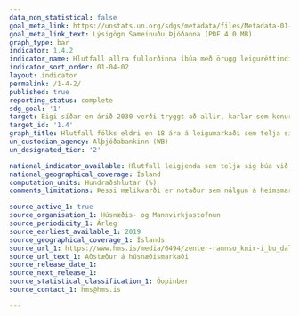 ```yaml
---
data_non_statistical: false
goal_meta_link: https://unstats.un.org/sdgs/metadata/files/Metadata-01-04-02.pdf
goal_meta_link_text: Lýsigögn Sameinuðu Þjóðanna (PDF 4.0 MB)
graph_type: bar
indicator: 1.4.2
indicator_name: Hlutfall allra fullorðinna íbúa með örugg leiguréttindi á landi, með lagalega viðurkennd gögn og sem meta réttindi sín til lands sem örugg, eftir kyni og tegund ábúðar.
indicator_sort_order: 01-04-02
layout: indicator
permalink: /1-4-2/
published: true
reporting_status: complete
sdg_goal: '1'
target: Eigi síðar en árið 2030 verði tryggt að allir, karlar sem konur, og þá einkum fátækt fólk og fólk í viðkvæmri stöðu, eigi jafnan rétt til efnahagslegra bjargráða og hafi sama aðgengi að grunnþjónustu, eignarhaldi á og yfirráðum yfir landi og öðrum eignum, erfðum, náttúruauðlindum, viðeigandi tækninýjungum og fjármálaþjónustu, þ.m.t. fjármögnun smærri fjárfestinga.
target_id: '1.4'
graph_title: Hlutfall fólks eldri en 18 ára á leigumarkaði sem telja sig búa við húsnæðisöryggi.
un_custodian_agency: Alþjóðabankinn (WB)
un_designated_tier: '2'

national_indicator_available: Hlutfall leigjenda sem telja sig búa við húsnæðisöryggi
national_geographical_coverage: Ísland
computation_units: Hundraðshlutar (%)
comments_limitations: Þessi mælikvarði er notaður sem nálgun á heimsmarkmiðamælikvarða Sameinuðu Þjóðanna. Þar sem því má við komast er unnið að því að finna eða þróa íslensk gögn til að uppfylla forskrift Sameinuðu Þjóðanna. Þessi mælikvarði var fundinn í samstarfi við sérfræðinga á þessu sviði.

source_active_1: true
source_organisation_1: Húsnæðis- og Mannvirkjastofnun
source_periodicity_1: Árleg
source_earliest_available_1: 2019
source_geographical_coverage_1: Íslands  
source_url_1: https://www.hms.is/media/6494/zenter-rannso_knir-i_bu_dala_nasjo_dur-mars-2019.pdf
source_url_text_1: Aðstæður á húsnæðismarkaði
source_release_date_1: 
source_next_release_1: 
source_statistical_classification_1: Óopinber
source_contact_1: hms@hms.is

---
```


